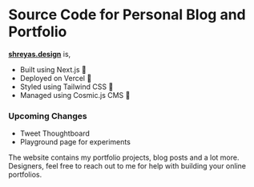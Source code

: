 # Source Code for Personal Blog and Portfolio

**[shreyas.design](https//:shreyas.design)** is,

* Built using Next.js 🎉
* Deployed on Vercel 🚀
* Styled using Tailwind CSS 🎨
* Managed using Cosmic.js CMS 📝

### Upcoming Changes 
* Tweet Thoughtboard
* Playground page for experiments

The website contains my portfolio projects, blog posts and a lot more. Designers, feel free to reach out to me for help with building your online portfolios.
